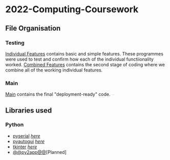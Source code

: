 # 2022-Computing-Coursework

## File Organisation
### Testing
[Individual Features](https://github.com/Shanjiith-Pranov/2022-Computing-Coursework/tree/main/Testing/Individual%20features) contains basic and simple features. These programmes were used to test and confirm how each of the individual functiionality worked. [Combined Features](https://github.com/Shanjiith-Pranov/2022-Computing-Coursework/tree/main/Testing/Conbined%20Features) contains the second stage of coding where we combine all of the working individual features.
### Main
[Main]() contains the final "deployment-ready" code. <sub><sup><sub><sup><sub><sup><sub><sup><sub><sup><sub><sup><sub><sup><sub><sup>_What else did you expect?_</sup></sub></sup></sub></sup></sub></sup></sub></sup></sub></sup></sub></sup></sub></sup></sub>

## Libraries used
### Python
- [pyserial](https://github.com/pyserial/pyserial) [_here_](https://github.com/Shanjiith-Pranov/2022-Computing-Coursework/search?l=Python&q=serial)
- [pyautogui](https://github.com/asweigart/pyautogui) [_here_](https://github.com/Shanjiith-Pranov/2022-Computing-Coursework/search?l=Python&q=pyautogui)
- [tkinter](https://docs.python.org/3/library/tk.html) [_here_](https://github.com/Shanjiith-Pranov/2022-Computing-Coursework/search?l=Python&q=tkinter)
- [@@py2app@@](https://github.com/ronaldoussoren/py2app)[Planned]

